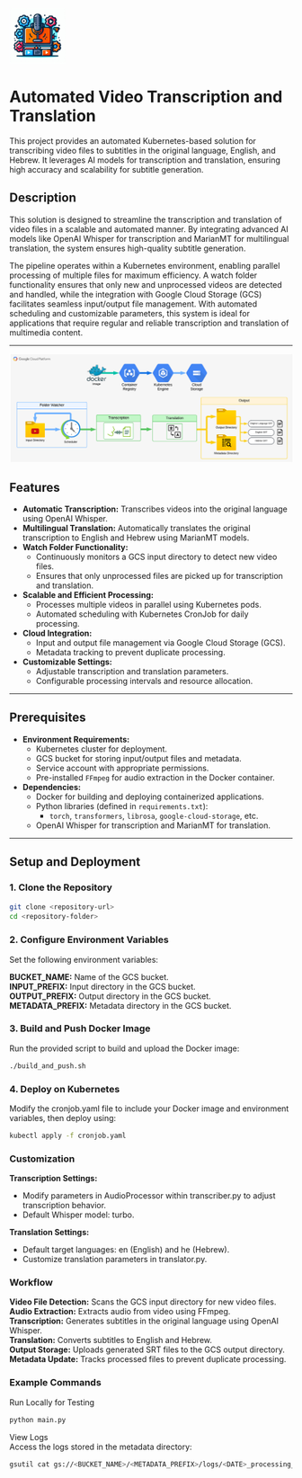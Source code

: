 <img src="appendix/icon.png" alt="Alt text for image1" width="100"/>

# Automated Video Transcription and Translation

This project provides an automated Kubernetes-based solution for transcribing video files to subtitles in the original language, English, and Hebrew. It leverages AI models for transcription and translation, ensuring high accuracy and scalability for subtitle generation.

## Description

This solution is designed to streamline the transcription and translation of video files in a scalable and automated manner. By integrating advanced AI models like OpenAI Whisper for transcription and MarianMT for multilingual translation, the system ensures high-quality subtitle generation. 

The pipeline operates within a Kubernetes environment, enabling parallel processing of multiple files for maximum efficiency. A watch folder functionality ensures that only new and unprocessed videos are detected and handled, while the integration with Google Cloud Storage (GCS) facilitates seamless input/output file management. With automated scheduling and customizable parameters, this system is ideal for applications that require regular and reliable transcription and translation of multimedia content.

---------------------------------------------------------------------------------

<img src="appendix/workflow.png" alt="Alt text for image1" width="600"/>

## Features
- **Automatic Transcription:** Transcribes videos into the original language using OpenAI Whisper.
- **Multilingual Translation:** Automatically translates the original transcription to English and Hebrew using MarianMT models.
- **Watch Folder Functionality:**
  - Continuously monitors a GCS input directory to detect new video files.
  - Ensures that only unprocessed files are picked up for transcription and translation.
- **Scalable and Efficient Processing:**
  - Processes multiple videos in parallel using Kubernetes pods.
  - Automated scheduling with Kubernetes CronJob for daily processing.
- **Cloud Integration:**
  - Input and output file management via Google Cloud Storage (GCS).
  - Metadata tracking to prevent duplicate processing.
- **Customizable Settings:**
  - Adjustable transcription and translation parameters.
  - Configurable processing intervals and resource allocation.

---

## Prerequisites
- **Environment Requirements:**
  - Kubernetes cluster for deployment.
  - GCS bucket for storing input/output files and metadata.
  - Service account with appropriate permissions.
  - Pre-installed `FFmpeg` for audio extraction in the Docker container.
- **Dependencies:**
  - Docker for building and deploying containerized applications.
  - Python libraries (defined in `requirements.txt`):
    - `torch`, `transformers`, `librosa`, `google-cloud-storage`, etc.
  - OpenAI Whisper for transcription and MarianMT for translation.

---

## Setup and Deployment

### 1. Clone the Repository
```bash
git clone <repository-url>
cd <repository-folder>
```

### 2. Configure Environment Variables
Set the following environment variables:   

**BUCKET_NAME:** Name of the GCS bucket.   
**INPUT_PREFIX:** Input directory in the GCS bucket.   
**OUTPUT_PREFIX:** Output directory in the GCS bucket.   
**METADATA_PREFIX:** Metadata directory in the GCS bucket.   

### 3. Build and Push Docker Image
Run the provided script to build and upload the Docker image:   

```bash
./build_and_push.sh
```

### 4. Deploy on Kubernetes
Modify the cronjob.yaml file to include your Docker image and environment variables, then deploy using:   

```bash
kubectl apply -f cronjob.yaml
```

### Customization   
**Transcription Settings:**      
- Modify parameters in AudioProcessor within transcriber.py to adjust transcription behavior.   
- Default Whisper model: turbo.   

**Translation Settings:**     
- Default target languages: en (English) and he (Hebrew).   
- Customize translation parameters in translator.py.   

### Workflow

**Video File Detection:** Scans the GCS input directory for new video files.   
**Audio Extraction:** Extracts audio from video using FFmpeg.   
**Transcription:** Generates subtitles in the original language using OpenAI Whisper.   
**Translation:** Converts subtitles to English and Hebrew.   
**Output Storage:** Uploads generated SRT files to the GCS output directory.   
**Metadata Update:** Tracks processed files to prevent duplicate processing.   

### Example Commands   
Run Locally for Testing    
```bash
python main.py
```
   
View Logs   
Access the logs stored in the metadata directory:   
```bash
gsutil cat gs://<BUCKET_NAME>/<METADATA_PREFIX>/logs/<DATE>_processing_log.json
```

